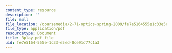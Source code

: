 ```yaml
---
content_type: resource
description: ''
file: null
file_location: /coursemedia/2-71-optics-spring-2009/fe7e5164555e1c33e5ed8ce91c77c1a3_ML5yVI18uaI.pdf
file_type: application/pdf
resourcetype: Document
title: 3play pdf file
uid: fe7e5164-555e-1c33-e5ed-8ce91c77c1a3
---
```

